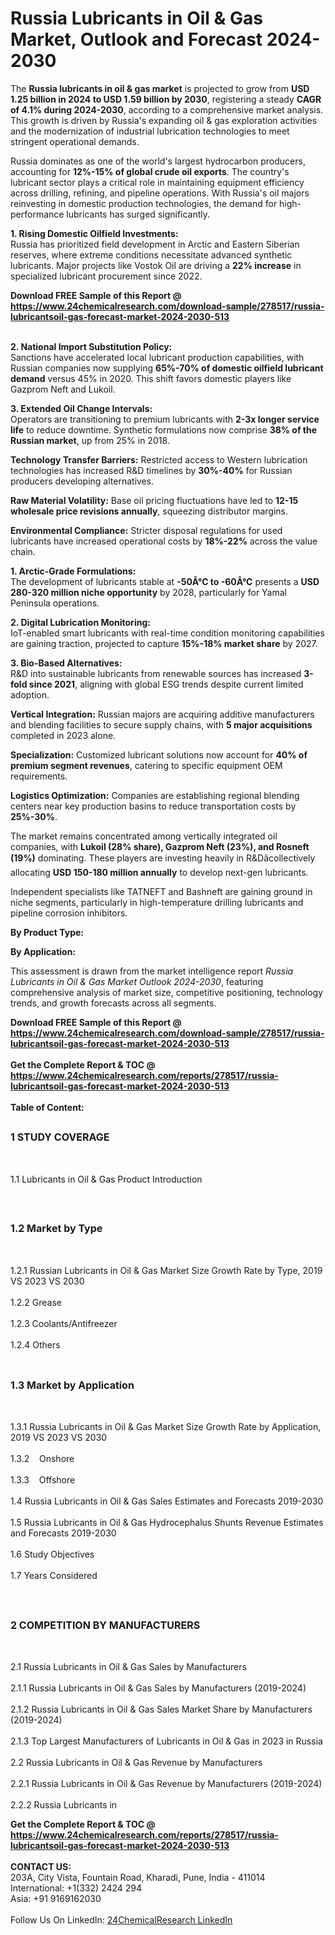 <h1>Russia Lubricants in Oil &amp; Gas Market, Outlook and Forecast 2024-2030</h1><p>The <strong>Russia lubricants in oil &amp; gas market</strong> is projected to grow from <strong>USD 1.25 billion in 2024 to USD 1.59 billion by 2030</strong>, registering a steady <strong>CAGR of 4.1% during 2024-2030</strong>, according to a comprehensive market analysis. This growth is driven by Russia's expanding oil &amp; gas exploration activities and the modernization of industrial lubrication technologies to meet stringent operational demands.</p><p>Russia dominates as one of the world's largest hydrocarbon producers, accounting for <strong>12%-15% of global crude oil exports</strong>. The country's lubricant sector plays a critical role in maintaining equipment efficiency across drilling, refining, and pipeline operations. With Russia's oil majors reinvesting in domestic production technologies, the demand for high-performance lubricants has surged significantly.</p><p><strong>1. Rising Domestic Oilfield Investments:</strong><br>
Russia has prioritized field development in Arctic and Eastern Siberian reserves, where extreme conditions necessitate advanced synthetic lubricants. Major projects like Vostok Oil are driving a <strong>22% increase</strong> in specialized lubricant procurement since 2022.</p><div><b>Download FREE Sample of this Report @ 
            <a href="https://www.24chemicalresearch.com/download-sample/278517/russia-lubricantsoil-gas-forecast-market-2024-2030-513">
            https://www.24chemicalresearch.com/download-sample/278517/russia-lubricantsoil-gas-forecast-market-2024-2030-513</a></b></div><br><p><strong>2. National Import Substitution Policy:</strong><br>
Sanctions have accelerated local lubricant production capabilities, with Russian companies now supplying <strong>65%-70% of domestic oilfield lubricant demand</strong> versus 45% in 2020. This shift favors domestic players like Gazprom Neft and Lukoil.</p><p><strong>3. Extended Oil Change Intervals:</strong><br>
Operators are transitioning to premium lubricants with <strong>2-3x longer service life</strong> to reduce downtime. Synthetic formulations now comprise <strong>38% of the Russian market</strong>, up from 25% in 2018.</p><p><strong>Technology Transfer Barriers:</strong> Restricted access to Western lubrication technologies has increased R&amp;D timelines by <strong>30%-40%</strong> for Russian producers developing alternatives.</p><p><strong>Raw Material Volatility:</strong> Base oil pricing fluctuations have led to <strong>12-15 wholesale price revisions annually</strong>, squeezing distributor margins.</p><p><strong>Environmental Compliance:</strong> Stricter disposal regulations for used lubricants have increased operational costs by <strong>18%-22%</strong> across the value chain.</p><p><strong>1. Arctic-Grade Formulations:</strong><br>
The development of lubricants stable at <strong>-50Â°C to -60Â°C</strong> presents a <strong>USD 280-320 million niche opportunity</strong> by 2028, particularly for Yamal Peninsula operations.</p><p><strong>2. Digital Lubrication Monitoring:</strong><br>
IoT-enabled smart lubricants with real-time condition monitoring capabilities are gaining traction, projected to capture <strong>15%-18% market share</strong> by 2027.</p><p><strong>3. Bio-Based Alternatives:</strong><br>
R&amp;D into sustainable lubricants from renewable sources has increased <strong>3-fold since 2021</strong>, aligning with global ESG trends despite current limited adoption.</p><p><strong>Vertical Integration:</strong> Russian majors are acquiring additive manufacturers and blending facilities to secure supply chains, with <strong>5 major acquisitions</strong> completed in 2023 alone.</p><p><strong>Specialization:</strong> Customized lubricant solutions now account for <strong>40% of premium segment revenues</strong>, catering to specific equipment OEM requirements.</p><p><strong>Logistics Optimization:</strong> Companies are establishing regional blending centers near key production basins to reduce transportation costs by <strong>25%-30%</strong>.</p><p>The market remains concentrated among vertically integrated oil companies, with <strong>Lukoil (28% share), Gazprom Neft (23%), and Rosneft (19%)</strong> dominating. These players are investing heavily in R&amp;Dâcollectively allocating <strong>USD 150-180 million annually</strong> to develop next-gen lubricants.</p><p>Independent specialists like TATNEFT and Bashneft are gaining ground in niche segments, particularly in high-temperature drilling lubricants and pipeline corrosion inhibitors.</p><p><strong>By Product Type:</strong></p><p><strong>By Application:</strong></p><p>This assessment is drawn from the market intelligence report <em>Russia Lubricants in Oil &amp; Gas Market Outlook 2024-2030</em>, featuring comprehensive analysis of market size, competitive positioning, technology trends, and growth forecasts across all segments.</p><div><b>Download FREE Sample of this Report @ 
            <a href="https://www.24chemicalresearch.com/download-sample/278517/russia-lubricantsoil-gas-forecast-market-2024-2030-513">
            https://www.24chemicalresearch.com/download-sample/278517/russia-lubricantsoil-gas-forecast-market-2024-2030-513</a></b></div><br><div><b>Get the Complete Report & TOC @ 
            <a href="https://www.24chemicalresearch.com/reports/278517/russia-lubricantsoil-gas-forecast-market-2024-2030-513">
            https://www.24chemicalresearch.com/reports/278517/russia-lubricantsoil-gas-forecast-market-2024-2030-513</a></b></div><br>
            <b>Table of Content:</b><p><h2><span style="font-size:16px"><strong>1 STUDY COVERAGE</strong></span></h2><br />
<p>1.1 Lubricants in Oil & Gas Product Introduction</p><br />
<h2><span style="font-size:16px"><strong>1.2 Market by Type</strong></span></h2><br />
<p>1.2.1 Russian Lubricants in Oil & Gas Market Size Growth Rate by Type, 2019 VS 2023 VS 2030<br /><br />
1.2.2 Grease&nbsp;&nbsp; &nbsp;<br /><br />
1.2.3 Coolants/Antifreezer<br /><br />
1.2.4 Others<br /><br />
<h2><span style="font-size:16px"><strong>1.3 Market by Application</strong></span></h2><br />
<p>1.3.1 Russia Lubricants in Oil & Gas Market Size Growth Rate by Application, 2019 VS 2023 VS 2030<br /><br />
1.3.2&nbsp;&nbsp; &nbsp;Onshore<br /><br />
1.3.3&nbsp;&nbsp; &nbsp;Offshore<br /><br />
1.4 Russia Lubricants in Oil & Gas Sales Estimates and Forecasts 2019-2030<br /><br />
1.5 Russia Lubricants in Oil & Gas Hydrocephalus Shunts Revenue Estimates and Forecasts 2019-2030<br /><br />
1.6 Study Objectives<br /><br />
1.7 Years Considered</p><br />
<h2><span style="font-size:16px"><strong>2 COMPETITION BY MANUFACTURERS</strong></span></h2><br />
<p>2.1 Russia Lubricants in Oil & Gas Sales by Manufacturers<br /><br />
2.1.1 Russia Lubricants in Oil & Gas Sales by Manufacturers (2019-2024)<br /><br />
2.1.2 Russia Lubricants in Oil & Gas Sales Market Share by Manufacturers (2019-2024)<br /><br />
2.1.3 Top Largest Manufacturers of Lubricants in Oil & Gas in 2023 in Russia<br /><br />
2.2 Russia Lubricants in Oil & Gas Revenue by Manufacturers<br /><br />
2.2.1 Russia Lubricants in Oil & Gas Revenue by Manufacturers (2019-2024)<br /><br />
2.2.2 Russia Lubricants in</p><div><b>Get the Complete Report & TOC @ 
            <a href="https://www.24chemicalresearch.com/reports/278517/russia-lubricantsoil-gas-forecast-market-2024-2030-513">
            https://www.24chemicalresearch.com/reports/278517/russia-lubricantsoil-gas-forecast-market-2024-2030-513</a></b></div><br><b>CONTACT US:</b><br>
            203A, City Vista, Fountain Road, Kharadi, Pune, India - 411014<br>
            International: +1(332) 2424 294<br>
            Asia: +91 9169162030 <br><br>
            Follow Us On LinkedIn: <a href="https://www.linkedin.com/company/24chemicalresearch/">24ChemicalResearch LinkedIn</a>